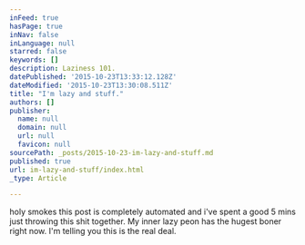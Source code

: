 ```yaml
---
inFeed: true
hasPage: true
inNav: false
inLanguage: null
starred: false
keywords: []
description: Laziness 101.
datePublished: '2015-10-23T13:33:12.128Z'
dateModified: '2015-10-23T13:30:08.511Z'
title: "I'm lazy and stuff."
authors: []
publisher:
  name: null
  domain: null
  url: null
  favicon: null
sourcePath: _posts/2015-10-23-im-lazy-and-stuff.md
published: true
url: im-lazy-and-stuff/index.html
_type: Article

---
```

holy smokes this post is completely automated and i've spent a good 5 mins just throwing this shit together. My inner lazy peon has the hugest boner right now. I'm telling you this is the real deal.